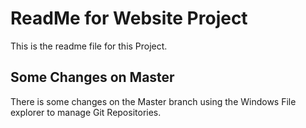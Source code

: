 # ReadMe for Website Project

This is the readme file for this Project.

## Some Changes on Master

There is some changes on the Master branch using the Windows
File explorer to manage Git Repositories.
